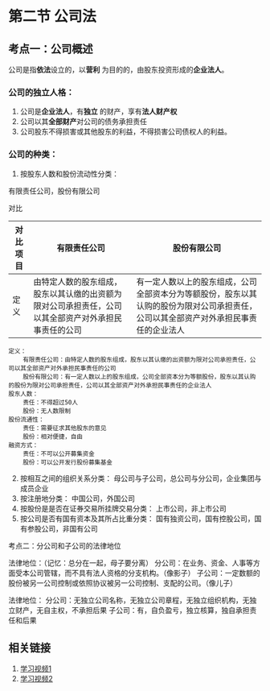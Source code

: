# 第二节 公司法

## 考点一：公司概述
公司是指**依法**设立的，以**营利** 为目的的，由股东投资形成的**企业法人**。

### 公司的独立人格：

1. 公司是**企业法人**，有**独立** 的财产，享有**法人财产权**
2. 公司以其**全部财产**对公司的债务承担责任
3. 公司股东不得损害或其他股东的利益，不得损害公司债权人的利益。

### 公司的种类：

1. 按股东人数和股份流动性分类：

有限责任公司，股份有限公司

对比

| 对比项目 | 有限责任公司 | 股份有限公司 |
| ---- | ---- | ---- |
| 定义 | 由特定人数的股东组成，股东以其认缴的出资额为限对公司承担责任，公司以其全部资产对外承担民事责任的公司 | 有一定人数以上的股东组成，公司全部资本分为等额股份，股东以其认购的股份为限对公司承担责任，公司以其全部资产对外承担民事责任的企业法人 |


	定义：
		有限责任公司：由特定人数的股东组成，股东以其认缴的出资额为限对公司承担责任，公司以其全部资产对外承担民事责任的公司
		股份有限公司：有一定人数以上的股东组成，公司全部资本分为等额股份，股东以其认购的股份为限对公司承担责任，公司以其全部资产对外承担民事责任的企业法人
	股东人数：
		责任：不得超过50人
		股份：无人数限制
	股份流通性：
		责任：需要征求其他股东的意见
		股份：相对便捷，自由
	融资方式：
		责任：不可以公开募集资金
		股份：可以公开发行股份募集基金
2. 按相互之间的组织关系分类：
母公司与子公司，总公司与分公司，企业集团与成员企业
3. 按注册地分类：
中国公司，外国公司
4. 按股份是是否在证券交易所挂牌交易分类：
上市公司，非上市公司
5. 按公司是否有国有资本及其所占比重分类：
国有独资公司，国有控股公司，国有参股公司，非国有公司


考点二：分公司和子公司的法律地位

法律地位：（记忆：总分在一起，母子要分离）
	分公司：在业务、资金、人事等方面受本公司管辖，而不具有法人资格的分支机构。（像影子）
	子公司：一定数额的股份被另一公司控制或依照协议被另一公司控制、支配的公司。（像儿子）

法律地位：
	分公司：无独立公司名称，无独立公司章程，无独立组织机构，无独立财产，无自主权，不承担后果
	子公司：有，自负盈亏，独立核算，独自承担责任和后果


## 相关链接
1. [学习视频1](https://www.bilibili.com/video/BV1Nb411G7oB?p=4)
2. [学习视频2](https://www.bilibili.com/video/BV1Nb411G7oB?p=5)























































